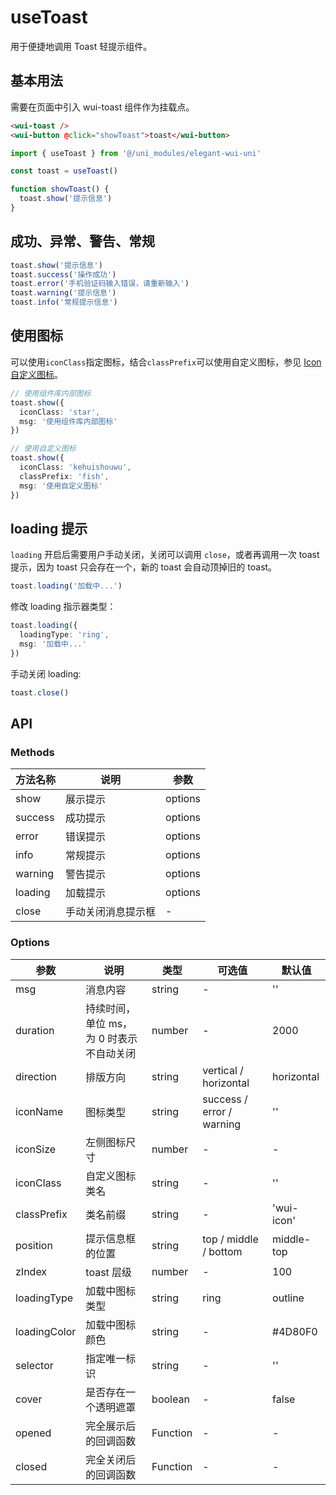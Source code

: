 # useToast

用于便捷地调用 Toast 轻提示组件。

## 基本用法

需要在页面中引入 wui-toast 组件作为挂载点。

```html
<wui-toast />
<wui-button @click="showToast">toast</wui-button>
```

```ts
import { useToast } from '@/uni_modules/elegant-wui-uni'

const toast = useToast()

function showToast() {
  toast.show('提示信息')
}
```

## 成功、异常、警告、常规

```ts
toast.show('提示信息')
toast.success('操作成功')
toast.error('手机验证码输入错误，请重新输入')
toast.warning('提示信息')
toast.info('常规提示信息')
```

## 使用图标

可以使用`iconClass`指定图标，结合`classPrefix`可以使用自定义图标，参见 [Icon 自定义图标](/component/pages-base/icon#自定义图标)。

```ts
// 使用组件库内部图标
toast.show({
  iconClass: 'star',
  msg: '使用组件库内部图标'
})
```

```ts
// 使用自定义图标
toast.show({
  iconClass: 'kehuishouwu',
  classPrefix: 'fish',
  msg: '使用自定义图标'
})
```

## loading 提示

`loading` 开启后需要用户手动关闭，关闭可以调用 `close`，或者再调用一次 toast 提示，因为 toast 只会存在一个，新的 toast 会自动顶掉旧的 toast。

```ts
toast.loading('加载中...')
```

修改 loading 指示器类型：

```ts
toast.loading({
  loadingType: 'ring',
  msg: '加载中...'
})
```

手动关闭 loading:

```ts
toast.close()
```

## API

### Methods

| 方法名称 | 说明               | 参数    |
| -------- | ------------------ | ------- |
| show     | 展示提示           | options |
| success  | 成功提示           | options |
| error    | 错误提示           | options |
| info     | 常规提示           | options |
| warning  | 警告提示           | options |
| loading  | 加载提示           | options |
| close    | 手动关闭消息提示框 | -       |

### Options

| 参数         | 说明                                     | 类型     | 可选值                    | 默认值     |
| ------------ | ---------------------------------------- | -------- | ------------------------- | ---------- |
| msg          | 消息内容                                 | string   | -                         | ''         |
| duration     | 持续时间，单位 ms，为 0 时表示不自动关闭 | number   | -                         | 2000       |
| direction    | 排版方向                                 | string   | vertical / horizontal     | horizontal |
| iconName     | 图标类型                                 | string   | success / error / warning | ''         |
| iconSize     | 左侧图标尺寸                             | number   | -                         | -          |
| iconClass    | 自定义图标类名                           | string   | -                         | ''         |
| classPrefix  | 类名前缀                                 | string   | -                         | 'wui-icon'  |
| position     | 提示信息框的位置                         | string   | top / middle / bottom     | middle-top |
| zIndex       | toast 层级                               | number   | -                         | 100        |
| loadingType  | 加载中图标类型                           | string   | ring                      | outline    |
| loadingColor | 加载中图标颜色                           | string   | -                         | #4D80F0    |
| selector     | 指定唯一标识                             | string   | -                         | ''         |
| cover        | 是否存在一个透明遮罩                     | boolean  | -                         | false      |
| opened       | 完全展示后的回调函数                     | Function | -                         | -          |
| closed       | 完全关闭后的回调函数                     | Function | -                         | -          |
